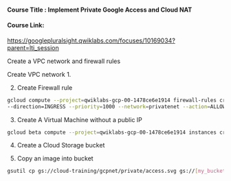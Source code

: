 #### Course Title : Implement Private Google Access and Cloud NAT
#### Course Link:
https://googlepluralsight.qwiklabs.com/focuses/10169034?parent=lti_session

Create a VPC network and firewall rules

Create VPC network
1.

2. Create Firewall rule
```bash
gcloud compute --project=qwiklabs-gcp-00-1478ce6e1914 firewall-rules create privatenet-allow-ssh 
--direction=INGRESS --priority=1000 --network=privatenet --action=ALLOW --rules=tcp:22 --source-ranges=35.235.240.0/20
```

3. Create  A Virtual Machine without a public IP
```bash
gcloud beta compute --project=qwiklabs-gcp-00-1478ce6e1914 instances create vm-internal --zone=us-central1-c --machine-type=n1-standard-1 --subnet=privatenet-us --no-address --maintenance-policy=MIGRATE --service-account=15074866023-compute@developer.gserviceaccount.com --scopes=https://www.googleapis.com/auth/devstorage.read_only,https://www.googleapis.com/auth/logging.write,https://www.googleapis.com/auth/monitoring.write,https://www.googleapis.com/auth/servicecontrol,https://www.googleapis.com/auth/service.management.readonly,https://www.googleapis.com/auth/trace.append --image=debian-9-stretch-v20200902 --image-project=debian-cloud --boot-disk-size=10GB --boot-disk-type=pd-standard --boot-disk-device-name=vm-internal --reservation-affinity=any
```

4. Create a Cloud Storage bucket

5. Copy an image into bucket
```bash
gsutil cp gs://cloud-training/gcpnet/private/access.svg gs://[my_bucket]
```
